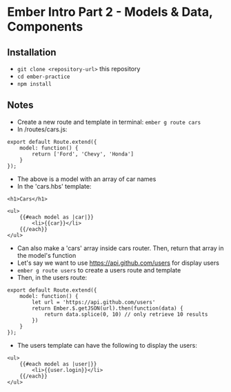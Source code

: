 # Ember Intro Part 2 - Models & Data, Components

## Installation

* `git clone <repository-url>` this repository
* `cd ember-practice`
* `npm install`

## Notes

- Create a new route and template in terminal:
`ember g route cars`
- In /routes/cars.js:
```
export default Route.extend({
    model: function() {
        return ['Ford', 'Chevy', 'Honda']
    }
});
```
- The above is a model with an array of car names
- In the 'cars.hbs' template:
```
<h1>Cars</h1>

<ul>
    {{#each model as |car|}}
        <li>{{car}}</li>
    {{/each}}
</ul>
```
- Can also make a 'cars' array inside cars router. Then, return that array in the model's function
- Let's say we want to use https://api.github.com/users for display users
- `ember g route users` to create a users route and template
- Then, in the users route:
```
export default Route.extend({
    model: function() {
        let url = 'https://api.github.com/users'
        return Ember.$.getJSON(url).then(function(data) {
            return data.splice(0, 10) // only retrieve 10 results
        })
    }
});
```
- The users template can have the following to display the users:
```
<ul>
    {{#each model as |user|}}
        <li>{{user.login}}</li>
    {{/each}}
</ul>
```